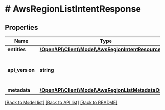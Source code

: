 # # AwsRegionListIntentResponse

## Properties

Name | Type | Description | Notes
------------ | ------------- | ------------- | -------------
**entities** | [**\OpenAPI\Client\Model\AwsRegionIntentResource[]**](AwsRegionIntentResource.md) |  | [optional]
**api_version** | **string** | API Version of the Nutanix v3 API framework. | [default to '3.1.0']
**metadata** | [**\OpenAPI\Client\Model\AwsRegionListMetadataOutput**](AwsRegionListMetadataOutput.md) |  |

[[Back to Model list]](../../README.md#models) [[Back to API list]](../../README.md#endpoints) [[Back to README]](../../README.md)
